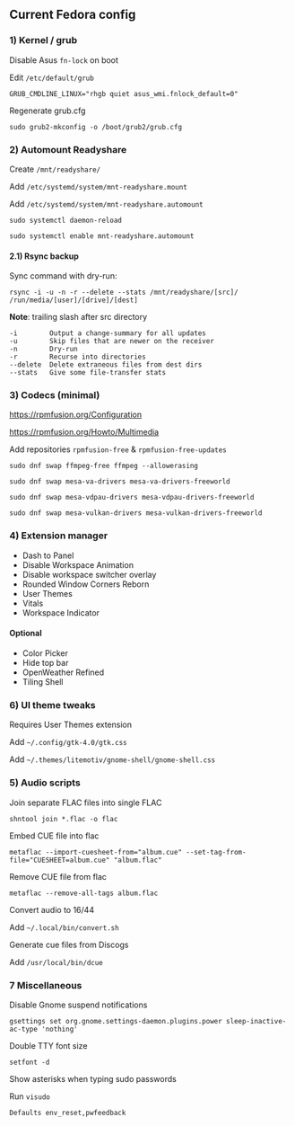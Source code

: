 ## Current Fedora config

### 1) Kernel / grub 

Disable Asus `fn-lock` on boot

Edit `/etc/default/grub`
```
GRUB_CMDLINE_LINUX="rhgb quiet asus_wmi.fnlock_default=0"
```
Regenerate grub.cfg
```
sudo grub2-mkconfig -o /boot/grub2/grub.cfg
```

### 2) Automount Readyshare

Create `/mnt/readyshare/`

Add `/etc/systemd/system/mnt-readyshare.mount`

Add `/etc/systemd/system/mnt-readyshare.automount`

```
sudo systemctl daemon-reload
```
```
sudo systemctl enable mnt-readyshare.automount
```

#### 2.1) Rsync backup

Sync command with dry-run:
```
rsync -i -u -n -r --delete --stats /mnt/readyshare/[src]/ /run/media/[user]/[drive]/[dest]
```

**Note**: trailing slash after src directory

```
-i        Output a change-summary for all updates
-u        Skip files that are newer on the receiver
-n        Dry-run
-r        Recurse into directories
--delete  Delete extraneous files from dest dirs
--stats   Give some file-transfer stats
```

### 3) Codecs (minimal)

https://rpmfusion.org/Configuration

https://rpmfusion.org/Howto/Multimedia

Add repositories `rpmfusion-free` & `rpmfusion-free-updates`

```
sudo dnf swap ffmpeg-free ffmpeg --allowerasing
```
```
sudo dnf swap mesa-va-drivers mesa-va-drivers-freeworld
```
```
sudo dnf swap mesa-vdpau-drivers mesa-vdpau-drivers-freeworld
```
```
sudo dnf swap mesa-vulkan-drivers mesa-vulkan-drivers-freeworld
```

### 4) Extension manager
- Dash to Panel
- Disable Workspace Animation
- Disable workspace switcher overlay
- Rounded Window Corners Reborn
- User Themes
- Vitals
- Workspace Indicator
  
#### Optional
- Color Picker
- Hide top bar
- OpenWeather Refined
- Tiling Shell

### 6) UI theme tweaks

Requires User Themes extension 

Add `~/.config/gtk-4.0/gtk.css`

Add `~/.themes/litemotiv/gnome-shell/gnome-shell.css`

### 5) Audio scripts

Join separate FLAC files into single FLAC

```
shntool join *.flac -o flac
```

Embed CUE file into flac

```
metaflac --import-cuesheet-from="album.cue" --set-tag-from-file="CUESHEET=album.cue" "album.flac"
```

Remove CUE file from flac

```
metaflac --remove-all-tags album.flac
```

Convert audio to 16/44

Add `~/.local/bin/convert.sh`

Generate cue files from Discogs

Add `/usr/local/bin/dcue`

### 7 Miscellaneous

Disable Gnome suspend notifications
```
gsettings set org.gnome.settings-daemon.plugins.power sleep-inactive-ac-type 'nothing'
```

Double TTY font size
```
setfont -d
```

Show asterisks when typing sudo passwords

Run `visudo`

```
Defaults env_reset,pwfeedback
```
